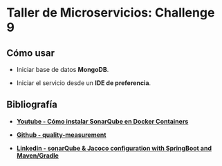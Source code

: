# Taller de Microservicios: Challenge 9

## Cómo usar

- Iniciar base de datos **MongoDB**.


- Iniciar el servicio desde un **IDE de preferencia**.

## Bibliografía

- __[Youtube - Cómo instalar SonarQube en Docker Containers](https://www.youtube.com/watch?v=gAcvCHMP1IM)__


- __[Github - quality-measurement](https://github.com/tasdemirbahadir/quality-measurement)__


- __[Linkedin - sonarQube & Jacoco configuration with SpringBoot and Maven/Gradle]()__